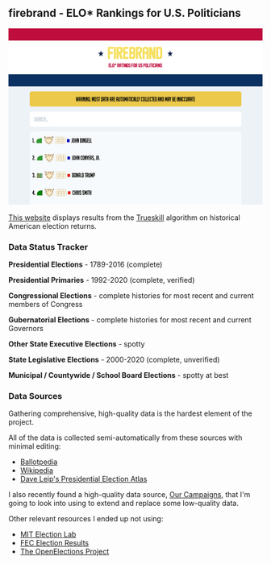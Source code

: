 ## firebrand - ELO* Rankings for U.S. Politicians

<p align="center">
	<img src="https://github.com/kajchang/firebrand/raw/master/assets/screenshot.png" height="350"/>
</p>

[This website](https://firebrand.kaijchang.com) displays results from the [Trueskill](https://trueskill.org) algorithm on historical American election returns.

### Data Status Tracker

**Presidential Elections** - 1789-2016 (complete)

**Presidential Primaries** - 1992-2020 (complete, verified)


**Congressional Elections** - complete histories for most recent and current members of Congress


**Gubernatorial Elections** - complete histories for most recent and current Governors

**Other State Executive Elections** - spotty

**State Legislative Elections** - 2000-2020 (complete, unverified)


**Municipal / Countywide / School Board Elections** - spotty at best

### Data Sources

Gathering comprehensive, high-quality data is the hardest element of the project.

All of the data is collected semi-automatically from these sources with minimal editing:

- [Ballotpedia](https://ballotpedia.org)
- [Wikipedia](https://www.wikipedia.org)
- [Dave Leip's Presidential Election Atlas](https://uselectionatlas.org)

I also recently found a high-quality data source, [Our Campaigns](https://www.ourcampaigns.com), that I'm going to look into using to extend and replace some low-quality data.

Other relevant resources I ended up not using:

- [MIT Election Lab](https://electionlab.mit.edu/)
- [FEC Election Results](https://transition.fec.gov/pubrec/electionresults.shtml)
- [The OpenElections Project](https://github.com/openelections)
